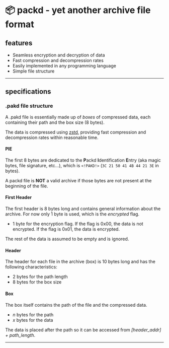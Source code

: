 # 📦 packd - yet another archive file format



## features

- Seamless encryption and decryption of data
- Fast compression and decompression rates
- Easily implemented in any programming language
- Simple file structure


---

## specifications

### .pakd file structure

A .pakd file is essentially made up of *boxes* of compressed data, each containing their path and the box size (8 bytes).

The data is compressed using [zstd](https://github.com/facebook/zstd), providing fast compression and decompression rates within reasonable time.

#### PIE

The first 8 bytes are dedicated to the **P**ackd **I**dentification **E**ntry (aka magic bytes, file signature, etc...), which is `<!PAKD!>` (`3C 21 50 41 4B 44 21 3E` in bytes). 

A packd file is **NOT** a valid archive if those bytes are not present at the beginning of the file.

#### First Header

The first header is 8 bytes long and contains general information about the archive. For now only 1 byte is used, which is the *encrypted* flag.

- 1 byte for the encryption flag. If the flag is 0x00, the data is not encrypted. If the flag is 0x01, the data is encrypted.

The rest of the data is assumed to be empty and is ignored.

#### Header 

The header for each file in the archive (box) is 10 bytes long and has the following characteristics:

- 2 bytes for the path length
- 8 bytes for the box size

#### Box

The box itself contains the path of the file and the compressed data.

- *n* bytes for the path
- *x* bytes for the data

The data is placed after the path so it can be accessed from *[header_addr] + path_length*.

---
